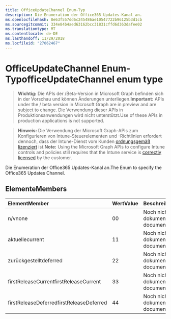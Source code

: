 ```yaml
---
title: OfficeUpdateChannel Enum-Typ
description: Die Enumeration der Office365 Updates-Kanal an.
ms.openlocfilehash: 8e63f557dd6c245486ae10547722b96125b3d1cb
ms.sourcegitcommit: 334e84b4aed63162bcc31831cffd6d363dafee02
ms.translationtype: MT
ms.contentlocale: de-DE
ms.lasthandoff: 11/29/2018
ms.locfileid: "27062467"
---
```

# <a name="officeupdatechannel-enum-type"></a><span data-ttu-id="cbb46-103">OfficeUpdateChannel Enum-Typ</span><span class="sxs-lookup"><span data-stu-id="cbb46-103">officeUpdateChannel enum type</span></span>

> <span data-ttu-id="cbb46-104">**Wichtig:** Die APIs der /Beta-Version in Microsoft Graph befinden sich in der Vorschau und können Änderungen unterliegen.</span><span class="sxs-lookup"><span data-stu-id="cbb46-104">**Important:** APIs under the / beta version in Microsoft Graph are in preview and are subject to change.</span></span> <span data-ttu-id="cbb46-105">Die Verwendung dieser APIs in Produktionsanwendungen wird nicht unterstützt.</span><span class="sxs-lookup"><span data-stu-id="cbb46-105">Use of these APIs in production applications is not supported.</span></span>

> <span data-ttu-id="cbb46-106">**Hinweis:** Die Verwendung der Microsoft Graph-APIs zum Konfigurieren von Intune-Steuerelementen und -Richtlinien erfordert dennoch, dass der Intune-Dienst vom Kunden [ordnungsgemäß lizenziert](https://go.microsoft.com/fwlink/?linkid=839381) ist.</span><span class="sxs-lookup"><span data-stu-id="cbb46-106">**Note:** Using the Microsoft Graph APIs to configure Intune controls and policies still requires that the Intune service is [correctly licensed](https://go.microsoft.com/fwlink/?linkid=839381) by the customer.</span></span>

<span data-ttu-id="cbb46-107">Die Enumeration der Office365 Updates-Kanal an.</span><span class="sxs-lookup"><span data-stu-id="cbb46-107">The Enum to specify the Office365 Updates Channel.</span></span>
## <a name="members"></a><span data-ttu-id="cbb46-108">Elemente</span><span class="sxs-lookup"><span data-stu-id="cbb46-108">Members</span></span>
|<span data-ttu-id="cbb46-109">Element</span><span class="sxs-lookup"><span data-stu-id="cbb46-109">Member</span></span>|<span data-ttu-id="cbb46-110">Wert</span><span class="sxs-lookup"><span data-stu-id="cbb46-110">Value</span></span>|<span data-ttu-id="cbb46-111">Beschreibung</span><span class="sxs-lookup"><span data-stu-id="cbb46-111">Description</span></span>|
|:---|:---|:---|
|<span data-ttu-id="cbb46-112">n/v</span><span class="sxs-lookup"><span data-stu-id="cbb46-112">none</span></span>|<span data-ttu-id="cbb46-113">0</span><span class="sxs-lookup"><span data-stu-id="cbb46-113">0</span></span>|<span data-ttu-id="cbb46-114">Noch nicht dokumentiert</span><span class="sxs-lookup"><span data-stu-id="cbb46-114">Not yet documented</span></span>|
|<span data-ttu-id="cbb46-115">aktuelle</span><span class="sxs-lookup"><span data-stu-id="cbb46-115">current</span></span>|<span data-ttu-id="cbb46-116">1</span><span class="sxs-lookup"><span data-stu-id="cbb46-116">1</span></span>|<span data-ttu-id="cbb46-117">Noch nicht dokumentiert</span><span class="sxs-lookup"><span data-stu-id="cbb46-117">Not yet documented</span></span>|
|<span data-ttu-id="cbb46-118">zurückgestellt</span><span class="sxs-lookup"><span data-stu-id="cbb46-118">deferred</span></span>|<span data-ttu-id="cbb46-119">2</span><span class="sxs-lookup"><span data-stu-id="cbb46-119">2</span></span>|<span data-ttu-id="cbb46-120">Noch nicht dokumentiert</span><span class="sxs-lookup"><span data-stu-id="cbb46-120">Not yet documented</span></span>|
|<span data-ttu-id="cbb46-121">firstReleaseCurrent</span><span class="sxs-lookup"><span data-stu-id="cbb46-121">firstReleaseCurrent</span></span>|<span data-ttu-id="cbb46-122">3</span><span class="sxs-lookup"><span data-stu-id="cbb46-122">3</span></span>|<span data-ttu-id="cbb46-123">Noch nicht dokumentiert</span><span class="sxs-lookup"><span data-stu-id="cbb46-123">Not yet documented</span></span>|
|<span data-ttu-id="cbb46-124">firstReleaseDeferred</span><span class="sxs-lookup"><span data-stu-id="cbb46-124">firstReleaseDeferred</span></span>|<span data-ttu-id="cbb46-125">4</span><span class="sxs-lookup"><span data-stu-id="cbb46-125">4</span></span>|<span data-ttu-id="cbb46-126">Noch nicht dokumentiert</span><span class="sxs-lookup"><span data-stu-id="cbb46-126">Not yet documented</span></span>|






